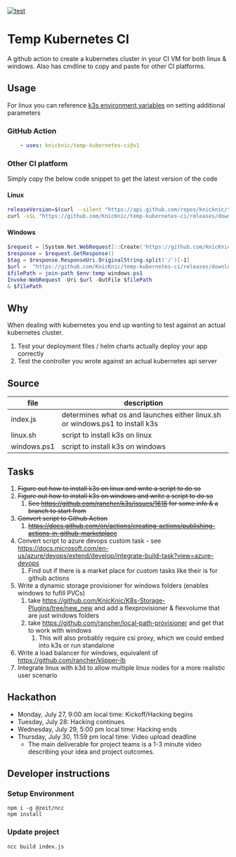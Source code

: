 [![test](https://github.com/KnicKnic/temp-kubernetes-ci/workflows/test/badge.svg?branch=master&event=push)](https://github.com/KnicKnic/temp-kubernetes-ci/actions?query=workflow%3Atest+branch%3Amaster+event%3Apush)

# Temp Kubernetes CI

A github action to create a kubernetes cluster in your CI VM for both linux & windows. Also has cmdline to copy and paste for other CI platforms.

## Usage

For linux you can reference [k3s environment variables](https://rancher.com/docs/k3s/latest/en/installation/install-options/how-to-flags/) on setting additional parameters

### GitHub Action

```yaml
    - uses: knicknic/temp-kubernetes-ci@v1
```

### Other CI platform

Simply copy the below code snippet to get the latest version of the code

#### Linux

```bash
releaseVersion=$(curl --silent "https://api.github.com/repos/knicknic/temp-kubernetes-ci/releases/latest" | grep -Po '"tag_name": "\K.*?(?=")')
curl -sSL "https://github.com/KnicKnic/temp-kubernetes-ci/releases/download/$releaseVersion/linux.sh" | sh
```

#### Windows

```powershell
$request = [System.Net.WebRequest]::Create('https://github.com/KnicKnic/temp-kubernetes-ci/releases/latest')
$response = $request.GetResponse()
$tag = $response.ResponseUri.OriginalString.split('/')[-1]
$url =  "https://github.com/KnicKnic/temp-kubernetes-ci/releases/download/$tag/windows.ps1"
$filePath = join-path $env:temp windows.ps1
Invoke-WebRequest -Uri $url -OutFile $filePath
& $filePath
```

## Why

When dealing with kubernetes you end up wanting to test against an actual kubernetes cluster.

1. Test your deployment files / helm charts actually deploy your app correctly
1. Test the controller you wrote against an actual kubernetes api server

## Source

| file        | description                                                                   |
|-------------|-------------------------------------------------------------------------------|
| index.js    | determines what os and launches either linux.sh or windows.ps1 to install k3s |
| linux.sh    | script to install k3s on linux                                                |
| windows.ps1 | script to install k3s on windows                                              |

## Tasks

1. ~~Figure out how to install k3s on linux and write a script to do so~~
1. ~~Figure out how to install k3s on windows and write a script to do so~~
    1. ~~See https://github.com/rancher/k3s/issues/1618 for some info & a branch to start from~~
1. ~~Convert script to Github Action~~
    1. ~~https://docs.github.com/en/actions/creating-actions/publishing-actions-in-github-marketplace~~
1. Convert script to azure devops custom task - see https://docs.microsoft.com/en-us/azure/devops/extend/develop/integrate-build-task?view=azure-devops
    1. Find out if there is a market place for custom tasks like their is for github actions
1. Write a dynamic storage provisioner for windows folders (enables windows to fufill PVCs)
    1. take https://github.com/KnicKnic/K8s-Storage-Plugins/tree/new_new and add a flexprovisioner & flexvolume that are just windows folders
    1. take https://github.com/rancher/local-path-provisioner and get that to work with windows
        1. This will also probably require csi proxy, which we could embed into k3s or run standalone
1. Write a load balancer for windows, equivalent of https://github.com/rancher/klipper-lb
1. Integrate linux with k3d to allow multiple linux nodes for a more realistic user scenario

## Hackathon

* Monday, July 27, 9:00 am local time: Kickoff/Hacking begins
* Tuesday, July 28: Hacking continues
* Wednesday, July 29, 5:00 pm local time: Hacking ends
* Thursday, July 30, 11:59 pm local time: Video upload deadline
    * The main deliverable for project teams is a 1-3 minute video describing your idea and project outcomes.



## Developer instructions

### Setup Environment

```pwsh
npm i -g @zeit/ncc
npm install
```

### Update project

```pwsh
ncc build index.js
```

